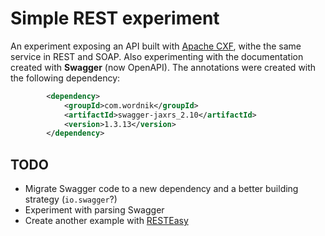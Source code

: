 # Simple REST experiment

An experiment exposing an API built with [Apache CXF](http://cxf.apache.org/), withe the same service in REST and SOAP. Also experimenting with the documentation created with **Swagger** (now OpenAPI).
The annotations were created with the following dependency:
```xml
		<dependency>
			<groupId>com.wordnik</groupId>
			<artifactId>swagger-jaxrs_2.10</artifactId>
			<version>1.3.13</version>
		</dependency>	
```		

## TODO
* Migrate Swagger code to a new dependency and a better building strategy (`io.swagger`?)
* Experiment with parsing Swagger
* Create another example with [RESTEasy](http://resteasy.jboss.org/)
